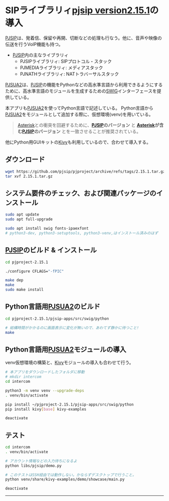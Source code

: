 # SIPライブラリィ[pjsip version2.15.1](https://www.pjsip.org/)の導入

[PJSIP](https://www.pjsip.org/)は、発着信、保留や再開、切断などの処理も行なう。他に、音声や映像の伝送を行うVoIP機能も持つ。

* [PJSIP](https://www.pjsip.org/)内の主なライブラリィ
  * PJSIPライブラリィ: SIPプロトコル・スタック
  * PJMEDIAライブラリィ: メディアスタック
  * PJNATHライブラリィ: NATトラバーサルスタック

[PJSUA2](https://docs.pjsip.org/en/latest/pjsua2/intro.html)は、[PJSIP](https://www.pjsip.org/)の機能をPythonなどの高水準言語から利用できるようにするために、高水準言語のモジュールを生成するための[SWIG](https://www.swig.org/)インターフェースを提供している。

本アプリも[PJSUA2](https://docs.pjsip.org/en/latest/pjsua2/intro.html)を使ってPython言語で記述している。
Python言語から[PJSUA2](https://docs.pjsip.org/en/latest/pjsua2/intro.html)をモジュールとして追加する際に、仮想環境(venv)を用いている。


> [Asterisk](https://www.asterisk.org/)との衝突を回避するために、**[PJSIP](https://www.pjsip.org/)のバージョン** と **[Asterisk](https://www.asterisk.org/)が含む[PJSIP](https://www.pjsip.org/)のバージョン** とを一致させることが推奨されている。

他にPython用GUIキットの[Kivy](https://kivy.org/)も利用しているので、合わせて導入する。

## ダウンロード

~~~sh
wget https://github.com/pjsip/pjproject/archive/refs/tags/2.15.1.tar.gz
tar xvf 2.15.1.tar.gz
~~~

## システム要件のチェック、および関連パッケージのインストール

~~~sh
sudo apt update
sudo apt full-upgrade

sudo apt install swig fonts-ipaexfont
# python3-dev, python3-setuptools, python3-venv,はインストール済みのはず
~~~


## [PJSIP](https://www.pjsip.org/)のビルド & インストール

~~~sh
cd pjproject-2.15.1

./configure CFLAGS="-fPIC"

make dep
make
sudo make install
~~~

## Python言語用[PJSUA2](https://docs.pjsip.org/en/latest/pjsua2/intro.html)のビルド

~~~sh
cd pjproject-2.15.1/pjsip-apps/src/swig/python

# 結構時間がかかるのに画面表示に変化が無いので、あわてず静かに待つこと!
make
~~~

## Python言語用[PJSUA2](https://docs.pjsip.org/en/latest/pjsua2/intro.html)モジュールの導入

venv仮想環境の構築と、[Kivy](https://kivy.org/)モジュールの導入も合わせて行う。
~~~sh
# 本アプリをダウンロードしたフォルダに移動
# mkdir intercom
cd intercom

python3 -m venv venv --upgrade-deps
. venv/bin/activate

pip install ~/pjproject-2.15.1/pjsip-apps/src/swig/python
pip install kivy[base] kivy-examples

deactivate
~~~

## テスト

~~~sh
cd intercom
. venv/bin/activate

# アカウント情報などの入力待ちになるよ
python libs/pjsip/demo.py

# このテストはSSH経由では動作しない。かならずデスクトップで行うこと。
python venv/share/kivy-examples/demo/showcase/main.py

deactivate
~~~

---
